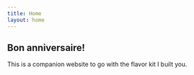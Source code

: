 ```yaml
---
title: Home
layout: home
---
```


## Bon anniversaire!

This is a companion website to go with the flavor kit I built you.

